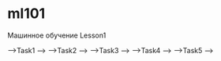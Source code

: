 # ml101
Машинное обучение
Lesson1

-->Task1
-->
-->Task2
-->
-->Task3
-->
-->Task4
-->
-->Task5
-->
